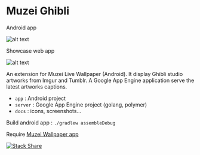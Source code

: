 Muzei Ghibli
============

Android app

![alt text](https://raw.githubusercontent.com/eboudrant/net.ebt.muzei.miyazaki/master/docs/screenshots/app.jpg "Screenshots")

Showcase web app

![alt text](https://raw.githubusercontent.com/eboudrant/net.ebt.muzei.miyazaki/master/docs/screenshots/server.jpg "Screenshots")

An extension for Muzei Live Wallpaper (Android). It display Ghibli studio artworks from Imgur and Tumblr.
A Google App Engine application serve the latest artworks captions.

* ```app``` : Android project
* ```server``` : Google App Engine project (golang, polymer)
* ```docs``` : icons, screenshots...

Build android app : ```./gradlew assembleDebug```

Require [Muzei Wallpaper app](http://get.muzei.co)

[![Stack Share](http://img.shields.io/badge/tech-stack-0690fa.svg?style=flat)](http://stackshare.io/eboudrant/muzei-ghibli)
